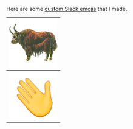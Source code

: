 Here are some [custom Slack emojis](https://get.slack.help/hc/en-us/articles/206870177-Creating-custom-emoji) that I made.

| ![](https://raw.githubusercontent.com/lukehefson/my-slackmojis/master/yak.png)       |
|--------------------------------------------------------------------------------------|
| ![](https://raw.githubusercontent.com/lukehefson/my-slackmojis/master/slow_clap.gif) |
